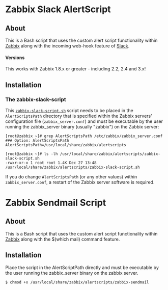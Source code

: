 Zabbix Slack AlertScript
========================


About
-----
This is a Bash script that uses the custom alert script functionality within [Zabbix](http://www.zabbix.com/) along with the incoming web-hook feature of [Slack](https://slack.com/).

#### Versions
This works with Zabbix 1.8.x or greater - including 2.2, 2.4 and 3.x!

Installation
------------

### The zabbix-slack-script

This [`zabbix-slack-script.sh`](https://github.com/lalkrishnak/zabbix-hub/zabbix-slack-script.sh) script needs to be placed in the `AlertScriptsPath` directory that is specified within the Zabbix servers' configuration file (`zabbix_server.conf`) and must be executable by the user running the zabbix_server binary (usually "zabbix") on the Zabbix server:

	[root@zabbix ~]# grep AlertScriptsPath /etc/zabbix/zabbix_server.conf
	### Option: AlertScriptsPath
	AlertScriptsPath=/usr/local/share/zabbix/alertscripts

	[root@zabbix ~]# ls -lh /usr/local/share/zabbix/alertscripts/zabbix-slack-script.sh
	-rwxr-xr-x 1 root root 1.4K Dec 27 13:48 /usr/local/share/zabbix/alertscripts/zabbix-slack-script.sh

If you do change `AlertScriptsPath` (or any other values) within `zabbix_server.conf`, a restart of the Zabbix server software is required.

Zabbix Sendmail Script
========================

About
-----
This is a Bash script that uses the custom alert script functionality within [Zabbix](http://www.zabbix.com/) along with the $(which mail) command feature.	

Installation
------------

Place the script in the AlertScriptPath directly and must be executable by the user running the zabbix_server binary on the zabbix server.

	$ chmod +x /usr/local/share/zabbix/alertscripts/zabbix-sendmail
